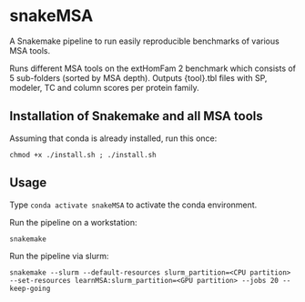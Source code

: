 # snakeMSA
A Snakemake pipeline to run easily reproducible benchmarks of various MSA tools.

Runs different MSA tools on the extHomFam 2 benchmark which consists of 5 sub-folders (sorted by MSA depth). Outputs {tool}.tbl files with SP, modeler, TC and column scores per protein family. 

## Installation of Snakemake and all MSA tools 
Assuming that conda is already installed, run this once:

`chmod +x ./install.sh ; ./install.sh`

## Usage

Type `conda activate snakeMSA` to activate the conda environment.

Run the pipeline on a workstation:

`snakemake`

Run the pipeline via slurm:

`snakemake --slurm --default-resources slurm_partition=<CPU partition> --set-resources learnMSA:slurm_partition=<GPU partition> --jobs 20 --keep-going`
